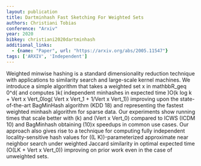 ```yaml
---
layout: publication
title: Dartminhash Fast Sketching For Weighted Sets
authors: Christiani Tobias
conference: "Arxiv"
year: 2020
bibkey: christiani2020dartminhash
additional_links:
  - {name: "Paper", url: "https://arxiv.org/abs/2005.11547"}
tags: ['ARXIV', 'Independent']
---
```

Weighted minwise hashing is a standard dimensionality reduction technique with applications to similarity search and large-scale kernel machines. We introduce a simple algorithm that takes a weighted set x in mathbbR_geq 0^d( and computes )k( independent minhashes in expected time )O(k log k + Vert x Vert_0log( Vert x Vert_1 + 1/Vert x Vert_1)) improving upon the state-of-the-art BagMinHash algorithm (KDD 18) and representing the fastest weighted minhash algorithm for sparse data. Our experiments show running times that scale better with (k) and (Vert x Vert_0) compared to ICWS (ICDM 10) and BagMinhash obtaining (10)x speedups in common use cases. Our approach also gives rise to a technique for computing fully independent locality-sensitive hash values for ((L K))-parameterized approximate near neighbor search under weighted Jaccard similarity in optimal expected time (O(LK + Vert x Vert_0)) improving on prior work even in the case of unweighted sets.
